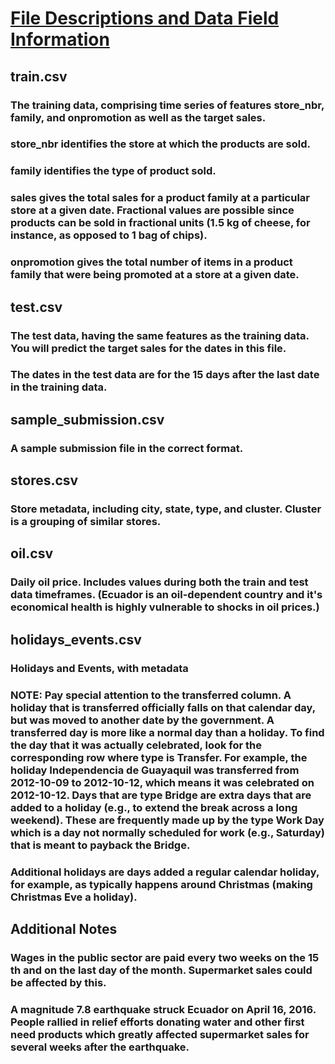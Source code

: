 # [File Descriptions and Data Field Information](https://www.kaggle.com/competitions/store-sales-time-series-forecasting/overview)

## train.csv
### The training data, comprising time series of features store_nbr, family, and onpromotion as well as the target sales.
### store_nbr identifies the store at which the products are sold.
### family identifies the type of product sold.
### sales gives the total sales for a product family at a particular store at a given date. Fractional values are possible since products can be sold in fractional units (1.5 kg of cheese, for instance, as opposed to 1 bag of chips).
### onpromotion gives the total number of items in a product family that were being promoted at a store at a given date.

## test.csv
### The test data, having the same features as the training data. You will predict the target sales for the dates in this file.
### The dates in the test data are for the 15 days after the last date in the training data.

## sample_submission.csv
### A sample submission file in the correct format.

## stores.csv
### Store metadata, including city, state, type, and cluster. Cluster is a grouping of similar stores.

## oil.csv
### Daily oil price. Includes values during both the train and test data timeframes. (Ecuador is an oil-dependent country and it's economical health is highly vulnerable to shocks in oil prices.)

## holidays_events.csv
### Holidays and Events, with metadata
### NOTE: Pay special attention to the transferred column. A holiday that is transferred officially falls on that calendar day, but was moved to another date by the government. A transferred day is more like a normal day than a holiday. To find the day that it was actually celebrated, look for the corresponding row where type is Transfer. For example, the holiday Independencia de Guayaquil was transferred from 2012-10-09 to 2012-10-12, which means it was celebrated on 2012-10-12. Days that are type Bridge are extra days that are added to a holiday (e.g., to extend the break across a long weekend). These are frequently made up by the type Work Day which is a day not normally scheduled for work (e.g., Saturday) that is meant to payback the Bridge.
### Additional holidays are days added a regular calendar holiday, for example, as typically happens around Christmas (making Christmas Eve a holiday).

## Additional Notes
### Wages in the public sector are paid every two weeks on the 15 th and on the last day of the month. Supermarket sales could be affected by this.
### A magnitude 7.8 earthquake struck Ecuador on April 16, 2016. People rallied in relief efforts donating water and other first need products which greatly affected supermarket sales for several weeks after the earthquake.